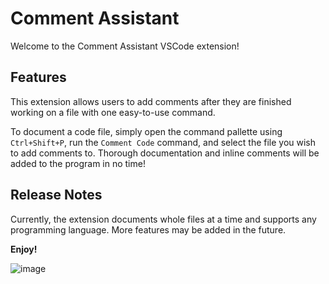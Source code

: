 # Comment Assistant

Welcome to the Comment Assistant VSCode extension!

## Features

This extension allows users to add comments after they are finished working on a file with one easy-to-use command.

To document a code file, simply open the command pallette using `Ctrl+Shift+P`, run the `Comment Code` command, and select the file you wish to add comments to. Thorough documentation and inline comments will be added to the program in no time!

## Release Notes

Currently, the extension documents whole files at a time and supports any programming language. More features may be added in the future.

**Enjoy!**

![image](https://github.com/WeBuildInPublic/Comment-Assistant/assets/90410161/42e8b307-1e86-4f6b-8581-e30b32b5a844)
